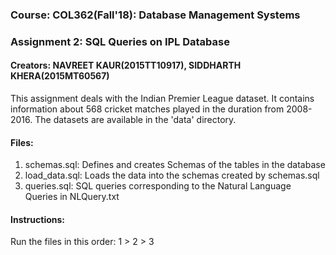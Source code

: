 ### Course: COL362(Fall'18): Database Management Systems
### Assignment 2: SQL Queries on IPL Database
#### Creators: NAVREET KAUR(2015TT10917),  SIDDHARTH KHERA(2015MT60567)

This assignment deals with the Indian Premier League dataset. It contains information about 568 cricket matches played in the duration from 2008-2016. The datasets are available in the 'data' directory.

#### Files:
1) schemas.sql:
	Defines and creates Schemas of the tables in the database
2) load_data.sql:
	Loads the data into the schemas created by schemas.sql
3) queries.sql:
	SQL queries corresponding to the Natural Language Queries in NLQuery.txt

#### Instructions:
Run the files in this order: 1 > 2 > 3
